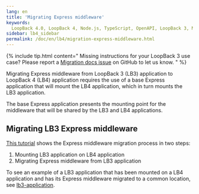 ```yaml
---
lang: en
title: 'Migrating Express middleware'
keywords:
  LoopBack 4.0, LoopBack 4, Node.js, TypeScript, OpenAPI, LoopBack 3, Migration
sidebar: lb4_sidebar
permalink: /doc/en/lb4/migration-express-middleware.html
---
```


{% include tip.html content="
Missing instructions for your LoopBack 3 use case? Please report a [Migration docs issue](https://github.com/strongloop/loopback-next/issues/new?labels=question,Migration,Docs&template=Migration_docs.md) on GitHub to let us know.
" %}

Migrating Express middleware from LoopBack 3 (LB3) application to LoopBack 4
(LB4) application requires the use of a base Express application that will mount
the LB4 application, which in turn mounts the LB3 application.

The base Express application presents the mounting point for the middleware that
will be shared by the LB3 and LB4 applications.

## Migrating LB3 Express middleware

[This tutorial](https://github.com/strongloop/loopback-next/tree/master/examples/lb3-application/README.md)
shows the Express middleware migration process in two steps:

1. Mounting LB3 application on LB4 application
2. Migrating Express middleware from LB3 application

To see an example of a LB3 application that has been mounted on a LB4
application and has its Express middleware migrated to a common location, see
[lb3-application](https://github.com/strongloop/loopback-next/tree/master/examples/lb3-application).
